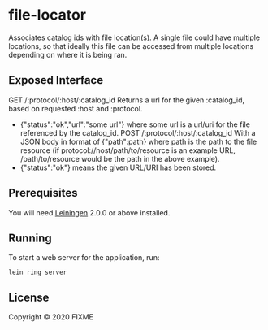 # file-locator

Associates catalog ids with file location(s). A single file could have multiple
locations, so that ideally this file can be accessed from multiple locations
depending on where it is being ran.

## Exposed Interface

GET /:protocol/:host/:catalog_id
  Returns a url for the given :catalog_id, based on requested :host and :protocol.
  * {"status":"ok","url":"some url"} where some url is a url/uri for the file
  referenced by the catalog_id.
POST /:protocol/:host/:catalog_id
  With a JSON body in format of {"path":path} where path is the path to the
  file resource (if protocol://host/path/to/resource is an example URL,
    /path/to/resource would be the path in the above example).
  * {"status":"ok"} means the given URL/URI has been stored.

## Prerequisites

You will need [Leiningen][] 2.0.0 or above installed.

[leiningen]: https://github.com/technomancy/leiningen

## Running

To start a web server for the application, run:

    lein ring server

## License

Copyright © 2020 FIXME
